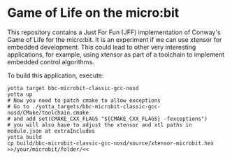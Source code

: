 # Game of Life on the micro:bit

This repository contains a Just For Fun (JFF) implementation of Conway's Game of Life for the micro:bit.
It is an experiment if we can use xtensor for embedded development. This could lead to other very 
interesting applications, for example, using xtensor as part of a toolchain to implement embedded control
algorithms.

To build this application, execute:

```
yotta target bbc-microbit-classic-gcc-nosd
yotta up
# Now you need to patch cmake to allow exceptions
# Go to ./yotta_targets/bbc-microbit-classic-gcc-nosd/CMake/toolchain.cmake
# and add set(CMAKE_CXX_FLAGS "${CMAKE_CXX_FLAGS} -fexceptions")
# you will also have to adjust the xtensor and xtl paths in module.json at extraIncludes
yotta build
cp build/bbc-microbit-classic-gcc-nosd/source/xtensor-microbit.hex >>/your/microbit/folder/<<
``` 